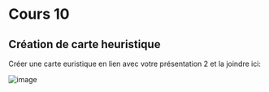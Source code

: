 # Cours 10
## Création de carte heuristique
Créer une carte euristique en lien avec votre présentation 2 et la joindre ici: 

![image](https://user-images.githubusercontent.com/90428730/141507983-9ba38be6-b8d2-4ec9-9409-7ba80605f535.png)
